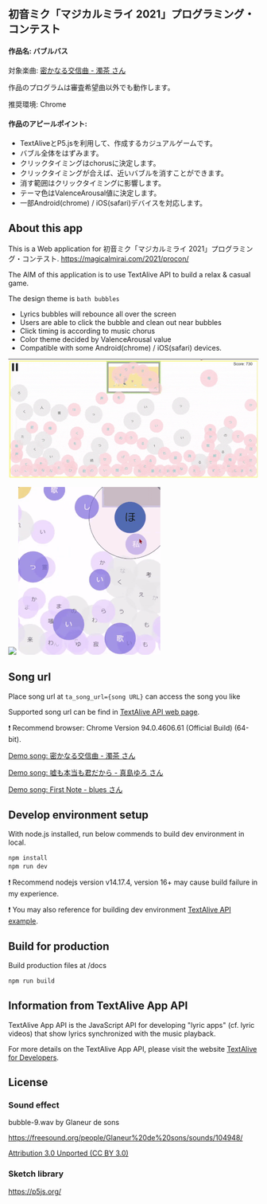 ## 初音ミク「マジカルミライ 2021」プログラミング・コンテスト

#### 作品名: バブルバス

対象楽曲: [密かなる交信曲 - 濁茶 さん](https://rikahei.github.io/miku_procon_2021/?ta_song_url=https%3A%2F%2Fwww.youtube.com%2Fwatch%3Fv%3DCh4RQPG1Tmo)

作品のプログラムは審査希望曲以外でも動作します。

推奨環境: Chrome

#### 作品のアピールポイント: 

* TextAliveとP5.jsを利用して、作成するカジュアルゲームです。
* バブル全体をはずみます。
* クリックタイミングはchorusに決定します。
* クリックタイミングが合えば、近いバブルを消すことができます。
* 消す範囲はクリックタイミングに影響します。
* テーマ色はValenceArousal値に決定します。
* 一部Android(chrome) / iOS(safari)デバイスを対応します。

## About this app

This is a Web application for 初音ミク「マジカルミライ 2021」プログラミング・コンテスト.
https://magicalmirai.com/2021/procon/

The AIM of this application is to use TextAlive API to build a relax & casual game.

The design theme is `bath bubbles` 

* Lyrics bubbles will rebounce all over the screen 
* Users are able to click the bubble and clean out near bubbles
* Click timing is according to music chorus
* Color theme decided by ValenceArousal value
* Compatible with some Android(chrome) / iOS(safari) devices.

<img src="https://github.com/Rikahei/miku_procon_2021/blob/master/assets/demo_1.gif">

<img src="https://github.com/Rikahei/miku_procon_2021/blob/master/assets/demo_2.gif" height="337px"> <img src="https://github.com/Rikahei/miku_procon_2021/blob/master/assets/demo_3.gif">

## Song url
Place song url at `ta_song_url={song URL}` can access the song you like

Supported song url can be find in [TextAlive API web page](https://textalive.jp/songs).

:heavy_exclamation_mark: Recommend browser: Chrome Version 94.0.4606.61 (Official Build) (64-bit).

[Demo song: 密かなる交信曲 - 濁茶 さん](https://rikahei.github.io/miku_procon_2021/?ta_song_url=https%3A%2F%2Fwww.youtube.com%2Fwatch%3Fv%3DCh4RQPG1Tmo)

[Demo song: 嘘も本当も君だから - 真島ゆろ さん](https://rikahei.github.io/miku_procon_2021/?ta_song_url=https%3A%2F%2Fwww.youtube.com%2Fwatch%3Fv%3DSe89rQPp5tk)

[Demo song: First Note - blues さん](https://rikahei.github.io/miku_procon_2021/)

## Develop environment setup

With node.js installed, run below commends to build dev environment in local.

```sh
npm install
npm run dev
```

:heavy_exclamation_mark: Recommend nodejs version v14.17.4, version 16+ may cause build failure in my experience.

:heavy_exclamation_mark: You may also reference for building dev environment [TextAlive API example](https://github.com/TextAliveJp/textalive-app-p5js).

## Build for production

Build production files at /docs

```sh
npm run build
```

## Information from TextAlive App API

TextAlive App API is the JavaScript API for developing "lyric apps" (cf. lyric videos) that show lyrics synchronized with the music playback.

For more details on the TextAlive App API, please visit the website [TextAlive for Developers](https://developer.textalive.jp/).

## License

### Sound effect

bubble-9.wav by Glaneur de sons

https://freesound.org/people/Glaneur%20de%20sons/sounds/104948/

[Attribution 3.0 Unported (CC BY 3.0)](https://creativecommons.org/licenses/by/3.0/)

### Sketch library

https://p5js.org/

